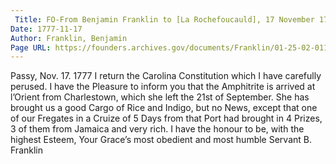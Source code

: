 ```yaml
---
 Title: FO-From Benjamin Franklin to [La Rochefoucauld], 17 November 1777
Date: 1777-11-17
Author: Franklin, Benjamin
Page URL: https://founders.archives.gov/documents/Franklin/01-25-02-0116
---
```


Passy, Nov. 17. 1777
I return the Carolina Constitution which I have carefully perused.
I have the Pleasure to inform you that the Amphitrite is arrived at l’Orient from Charlestown, which she left the 21st of September. She has brought us a good Cargo of Rice and Indigo, but no News, except that one of our Fregates in a Cruize of 5 Days from that Port had brought in 4 Prizes, 3 of them from Jamaica and very rich. I have the honour to be, with the highest Esteem, Your Grace’s most obedient and most humble Servant
B. Franklin

